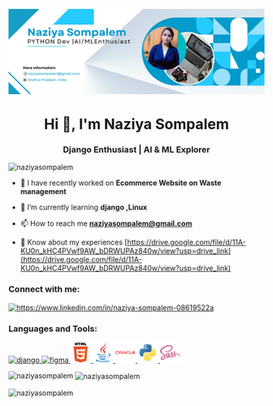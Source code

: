 

![My Logo](https://github.com/Naziyasompalem/NaziyaSompalem/blob/main/Korina%20Villanueva%20(1).png)

<h1 align="center">Hi 👋, I'm Naziya Sompalem</h1>
<h3 align="center"> Django Enthusiast | AI & ML Explorer</h3>


<p align="left"> <img src="https://komarev.com/ghpvc/?username=naziyasompalem&label=Profile%20views&color=0e75b6&style=flat" alt="naziyasompalem" /> </p>

- 🔭 I have recently worked on **Ecommerce Website on Waste management**

- 🌱 I’m currently learning **django ,Linux**

- 📫 How to reach me **naziyasompalem@gmail.com**

- 📄 Know about my experiences [https://drive.google.com/file/d/11A-KU0n_kHC4PVwf9AW_bDRWUPAz840w/view?usp=drive_link](https://drive.google.com/file/d/11A-KU0n_kHC4PVwf9AW_bDRWUPAz840w/view?usp=drive_link)

<h3 align="left">Connect with me:</h3>
<p align="left">
<a href="https://linkedin.com/in/https://www.linkedin.com/in/naziya-sompalem-08619522a" target="blank"><img align="center" src="https://raw.githubusercontent.com/rahuldkjain/github-profile-readme-generator/master/src/images/icons/Social/linked-in-alt.svg" alt="https://www.linkedin.com/in/naziya-sompalem-08619522a" height="30" width="40" /></a>
</p>

<h3 align="left">Languages and Tools:</h3>
<p align="left"> <a href="https://www.djangoproject.com/" target="_blank" rel="noreferrer"> <img src="https://cdn.worldvectorlogo.com/logos/django.svg" alt="django" width="40" height="40"/> </a> <a href="https://www.figma.com/" target="_blank" rel="noreferrer"> <img src="https://www.vectorlogo.zone/logos/figma/figma-icon.svg" alt="figma" width="40" height="40"/> </a> <a href="https://www.w3.org/html/" target="_blank" rel="noreferrer"> <img src="https://raw.githubusercontent.com/devicons/devicon/master/icons/html5/html5-original-wordmark.svg" alt="html5" width="40" height="40"/> </a> <a href="https://www.java.com" target="_blank" rel="noreferrer"> <img src="https://raw.githubusercontent.com/devicons/devicon/master/icons/java/java-original.svg" alt="java" width="40" height="40"/> </a> <a href="https://www.oracle.com/" target="_blank" rel="noreferrer"> <img src="https://raw.githubusercontent.com/devicons/devicon/master/icons/oracle/oracle-original.svg" alt="oracle" width="40" height="40"/> </a> <a href="https://www.python.org" target="_blank" rel="noreferrer"> <img src="https://raw.githubusercontent.com/devicons/devicon/master/icons/python/python-original.svg" alt="python" width="40" height="40"/> </a> <a href="https://sass-lang.com" target="_blank" rel="noreferrer"> <img src="https://raw.githubusercontent.com/devicons/devicon/master/icons/sass/sass-original.svg" alt="sass" width="40" height="40"/> </a> </p>

<p><img align="left" src="https://github-readme-stats.vercel.app/api/top-langs?username=naziyasompalem&show_icons=true&locale=en&layout=compact" alt="naziyasompalem" /></p>

<p>&nbsp;<img align="center" src="https://github-readme-stats.vercel.app/api?username=naziyasompalem&show_icons=true&locale=en" alt="naziyasompalem" /></p>

<p><img align="center" src="https://github-readme-streak-stats.herokuapp.com/?user=naziyasompalem&" alt="naziyasompalem" /></p>
